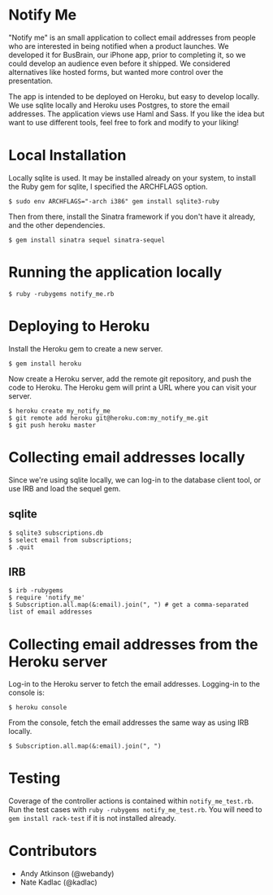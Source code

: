 Notify Me
=========
"Notify me" is an small application to collect email addresses from people who are interested in being notified when a product launches. We developed it for BusBrain, our iPhone app, prior to completing it, so we could develop an audience even before it shipped. We considered alternatives like hosted forms, but wanted more control over the presentation.

The app is intended to be deployed on Heroku, but easy to develop locally. We use sqlite locally and Heroku uses Postgres, to store the email addresses. The application views use Haml and Sass. If you like the idea but want to use different tools, feel free to fork and modify to your liking!

Local Installation
==================
Locally sqlite is used. It may be installed already on your system, to install the Ruby gem for sqlite, I specified the ARCHFLAGS option.

    $ sudo env ARCHFLAGS="-arch i386" gem install sqlite3-ruby

Then from there, install the Sinatra framework if you don't have it already, and the other dependencies.

    $ gem install sinatra sequel sinatra-sequel
 
Running the application locally
===============================

    $ ruby -rubygems notify_me.rb

Deploying to Heroku
===================
Install the Heroku gem to create a new server.

    $ gem install heroku

Now create a Heroku server, add the remote git repository, and push the code to Heroku. The Heroku gem will print a URL where you can visit your server.

    $ heroku create my_notify_me
    $ git remote add heroku git@heroku.com:my_notify_me.git
    $ git push heroku master

Collecting email addresses locally
=================================
Since we're using sqlite locally, we can log-in to the database client tool, or use IRB and load the sequel gem.

 sqlite
 ------
    $ sqlite3 subscriptions.db
    $ select email from subscriptions;
    $ .quit

 IRB
 ---
    $ irb -rubygems
    $ require 'notify_me'
    $ Subscription.all.map(&:email).join(", ") # get a comma-separated list of email addresses

Collecting email addresses from the Heroku server
=================================================
Log-in to the Heroku server to fetch the email addresses. Logging-in to the console is:
    
    $ heroku console

From the console, fetch the email addresses the same way as using IRB locally.

    $ Subscription.all.map(&:email).join(", ")

Testing
=======
Coverage of the controller actions is contained within `notify_me_test.rb`. Run the test cases with `ruby -rubygems notify_me_test.rb`. You will need to `gem install rack-test` if it is not installed already.


Contributors
============

 - Andy Atkinson (@webandy)
 - Nate Kadlac (@kadlac)